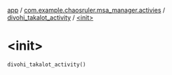 [app](../../index.md) / [com.example.chaosruler.msa_manager.activies](../index.md) / [divohi_takalot_activity](index.md) / [&lt;init&gt;](.)

# &lt;init&gt;

`divohi_takalot_activity()`